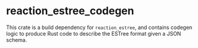# reaction_estree_codegen

This crate is a build dependency for `reaction_estree`, and contains codegen logic to produce Rust code to describe the ESTree format
given a JSON schema.